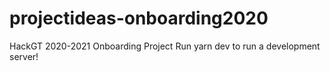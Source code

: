 # projectideas-onboarding2020
HackGT 2020-2021 Onboarding Project 
Run yarn dev to run a development server!
